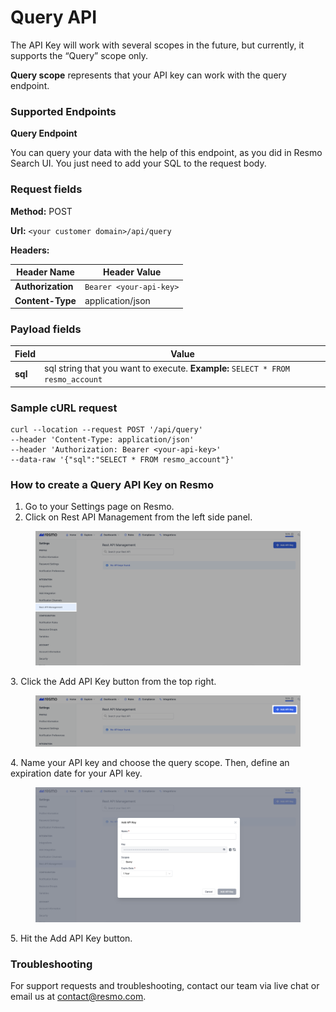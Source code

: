 # Query API

The API Key will work with several scopes in the future, but currently, it supports the “Query” scope only.

**Query scope** represents that your API key can work with the query endpoint.

### Supported Endpoints

**Query Endpoint**&#x20;

You can query your data with the help of this endpoint, as you did in Resmo Search UI. You just need to add your SQL to the request body.

### Request fields

**Method:** POST

**Url:** `<your customer domain>/api/query`

**Headers:**

| Header Name       | Header Value            |
| ----------------- | ----------------------- |
| **Authorization** | `Bearer <your-api-key>` |
| **Content-Type**  | application/json        |

### Payload fields

| Field   | Value                                                                             |
| ------- | --------------------------------------------------------------------------------- |
| **sql** | sql string that you want to execute.   **Example:** `SELECT * FROM resmo_account` |

### Sample cURL request

```
curl --location --request POST '/api/query'
--header 'Content-Type: application/json'
--header 'Authorization: Bearer <your-api-key>' 
--data-raw '{"sql":"SELECT * FROM resmo_account"}' 
```

### How to create a Query API Key on Resmo

1. Go to your Settings page on Resmo.
2. Click on Rest API Management from the left side panel.

<figure><img src="../.gitbook/assets/rest-api-management-on-resmo.png" alt=""><figcaption></figcaption></figure>

3\. Click the Add API Key button from the top right.

<figure><img src="../.gitbook/assets/add-api.png" alt=""><figcaption></figcaption></figure>

4\. Name your API key and choose the query scope. Then, define an expiration date for your API key.

<figure><img src="../.gitbook/assets/add-api-key (1).png" alt=""><figcaption></figcaption></figure>

5\. Hit the Add API Key button.

### Troubleshooting

For support requests and troubleshooting, contact our team via live chat or email us at contact@resmo.com.
